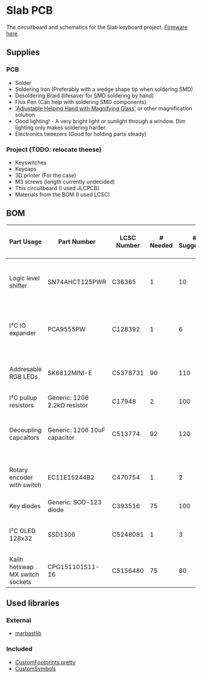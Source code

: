 # Slab PCB
The circuitboard and schematics for the Slab keyboard project. [Firmware here](https://github.com/headblockhead/slab-firmware).

## Supplies
### PCB
- Solder
- Soldering Iron (Preferably with a wedge shape tip when soldering SMD)
- Desoldering Braid (lifesaver for SMD soldering by hand)
- Flux Pen (Can help with soldering SMD components)
- ['Adjustable Helping Hand with Magnifying Glass'](https://www.amazon.co.uk/01902-Adjustable-Magnifying-Soldering-Alligator/dp/B000P42O3C?th=1) or other magnification solution
- Good lighting! - A very bright light or sunlight through a window. Dim lighting only makes soldering harder.
- Electronics tweezers (Good for holding parts steady)
### Project (TODO: relocate theese)
- Keyswitches
- Keycaps
- 3D printer (For the case)
- M3 screws (length currently undecided)
- This circuitboard (I used JLCPCB)
- Materials from the BOM (I used LCSC)

## BOM
| Part Usage | Part Number | LCSC Number | # Needed | # Suggested | Cost/Unit ($) | Cost/Total ($) | Relative soldering difficulty / 5 | Notes
|---|---|---|---|---|---|---|---|---|
|Logic level shifter|SN74AHCT125PWR|C36365|1|10|$0.1934|$1.93|4|Order more spares if new to SMD soldering|
|I²C IO expander|PCA9555PW|C128392|1|6|$1.1774|$7.06|5|Order more spares if new to SMD soldering|
|Addresable RGB LEDs|SK6812MINI-E|C5378731|90|110|$0.1276|$14.04|3|Easy to burn out if soldered too hot/rough|
|I²C pullup resistors|Generic: 1206 2.2kΩ resistor|C17948|2|100|$0.0028|$0.28|2||
|Decoupling capcaitors|Generic: 1206 10uF capacitor|C513774|92|120|$0.0248|$2.98|2|Careful: Easy to accidently order the wrong size|
|Rotary encoder with switch|EC11E15244B2|C470754|1|2|$1.7755|$3.55|1|Order more if you want - these are great!|
|Key diodes|Generic: SOD-123 diode|C393516|75|100|$0.0115|$1.15|3||
|I²C OLED 128x32|SSD1306|C5248081|1|3|$2.0128|$6.04|2|Useful in other projects + headers required.|
|Kailh hotswap MX switch sockets|CPG151101S11-16|C5156480|75|80|$0.1243|$7.94|1||

## Used libraries
### External
- [marbastlib](https://github.com/ebastler/marbastlib)
### Included
- [CustomFootprints.pretty](CustomFootprints.pretty/)
- [CustomSymbols](CustomSymbols.kicad_sym)
